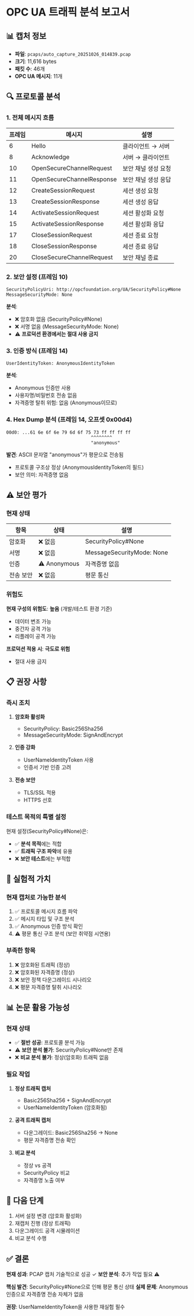 # OPC UA 트래픽 분석 보고서

## 📊 캡처 정보

- **파일**: `pcaps/auto_capture_20251026_014839.pcap`
- **크기**: 11,616 bytes
- **패킷 수**: 46개
- **OPC UA 메시지**: 11개

## 🔍 프로토콜 분석

### 1. 전체 메시지 흐름

| 프레임 | 메시지 | 설명 |
|--------|--------|------|
| 6 | Hello | 클라이언트 → 서버 |
| 8 | Acknowledge | 서버 → 클라이언트 |
| 10 | OpenSecureChannelRequest | 보안 채널 생성 요청 |
| 11 | OpenSecureChannelResponse | 보안 채널 생성 응답 |
| 12 | CreateSessionRequest | 세션 생성 요청 |
| 13 | CreateSessionResponse | 세션 생성 응답 |
| 14 | ActivateSessionRequest | 세션 활성화 요청 |
| 15 | ActivateSessionResponse | 세션 활성화 응답 |
| 17 | CloseSessionRequest | 세션 종료 요청 |
| 18 | CloseSessionResponse | 세션 종료 응답 |
| 20 | CloseSecureChannelRequest | 보안 채널 종료 |

### 2. 보안 설정 (프레임 10)

```
SecurityPolicyUri: http://opcfoundation.org/UA/SecurityPolicy#None
MessageSecurityMode: None
```

**분석**: 
- ❌ 암호화 없음 (SecurityPolicy#None)
- ❌ 서명 없음 (MessageSecurityMode: None)
- ⚠️ **프로덕션 환경에서는 절대 사용 금지**

### 3. 인증 방식 (프레임 14)

```
UserIdentityToken: AnonymousIdentityToken
```

**분석**:
- Anonymous 인증만 사용
- 사용자명/비밀번호 전송 없음
- 자격증명 탈취 위험: 없음 (Anonymous이므로)

### 4. Hex Dump 분석 (프레임 14, 오프셋 0x00d4)

```
00d0: ...61 6e 6f 6e 79 6d 6f 75 73 ff ff ff ff
                                ^^^^^^^^
                                "anonymous"
```

**발견**: ASCII 문자열 "anonymous"가 평문으로 전송됨
- 프로토콜 구조상 정상 (AnonymousIdentityToken의 필드)
- 보안 의미: 자격증명 없음

## ⚠️ 보안 평가

### 현재 상태

| 항목 | 상태 | 설명 |
|------|------|------|
| 암호화 | ❌ 없음 | SecurityPolicy#None |
| 서명 | ❌ 없음 | MessageSecurityMode: None |
| 인증 | ⚠️ Anonymous | 자격증명 없음 |
| 전송 보안 | ❌ 없음 | 평문 통신 |

### 위험도

**현재 구성의 위험도**: **높음** (개발/테스트 환경 기준)
- 데이터 변조 가능
- 중간자 공격 가능
- 리플레이 공격 가능

**프로덕션 적용 시**: **극도로 위험**
- 절대 사용 금지

## 📋 권장 사항

### 즉시 조치

1. **암호화 활성화**
   - SecurityPolicy: Basic256Sha256
   - MessageSecurityMode: SignAndEncrypt

2. **인증 강화**
   - UserNameIdentityToken 사용
   - 인증서 기반 인증 고려

3. **전송 보안**
   - TLS/SSL 적용
   - HTTPS 선호

### 테스트 목적의 특별 설정

현재 설정(SecurityPolicy#None)은:
- ✅ **분석 목적**에는 적합
- ✅ **트래픽 구조 파악**에 유용
- ❌ **보안 테스트**에는 부적합

## 🎯 실험적 가치

### 현재 캡처로 가능한 분석

1. ✅ 프로토콜 메시지 흐름 파악
2. ✅ 메시지 타입 및 구조 분석
3. ✅ Anonymous 인증 방식 확인
4. ⚠️ 평문 통신 구조 분석 (보안 취약점 시연용)

### 부족한 항목

1. ❌ 암호화된 트래픽 (정상)
2. ❌ 암호화된 자격증명 (정상)
3. ❌ 보안 정책 다운그레이드 시나리오
4. ❌ 평문 자격증명 탈취 시나리오

## 📊 논문 활용 가능성

### 현재 상태

- ✅ **절반 성공**: 프로토콜 분석 가능
- ⚠️ **보안 분석 불가**: SecurityPolicy#None만 존재
- ❌ **비교 분석 불가**: 정상(암호화) 트래픽 없음

### 필요 작업

1. **정상 트래픽 캡처**
   - Basic256Sha256 + SignAndEncrypt
   - UserNameIdentityToken (암호화됨)

2. **공격 트래픽 캡처**
   - 다운그레이드: Basic256Sha256 → None
   - 평문 자격증명 전송 확인

3. **비교 분석**
   - 정상 vs 공격
   - SecurityPolicy 비교
   - 자격증명 노출 여부

## 🔄 다음 단계

1. 서버 설정 변경 (암호화 활성화)
2. 재캡처 진행 (정상 트래픽)
3. 다운그레이드 공격 시뮬레이션
4. 비교 분석 수행

## ✅ 결론

**현재 성과**: PCAP 캡처 기술적으로 성공 ✓
**보안 분석**: 추가 작업 필요 ⚠️

**핵심 발견**: SecurityPolicy#None으로 인해 평문 통신 상태
**실제 문제**: Anonymous 인증으로 자격증명 전송 자체가 없음

**권장**: UserNameIdentityToken을 사용한 재실험 필수
